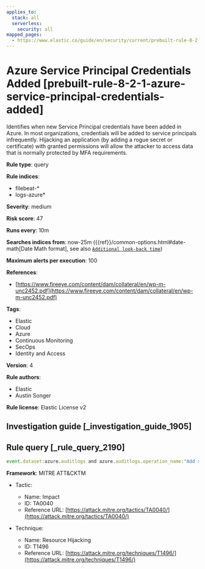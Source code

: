 ```yaml
---
applies_to:
  stack: all
  serverless:
    security: all
mapped_pages:
  - https://www.elastic.co/guide/en/security/current/prebuilt-rule-8-2-1-azure-service-principal-credentials-added.html
---
```


# Azure Service Principal Credentials Added [prebuilt-rule-8-2-1-azure-service-principal-credentials-added]

Identifies when new Service Principal credentials have been added in Azure. In most organizations, credentials will be added to service principals infrequently. Hijacking an application (by adding a rogue secret or certificate) with granted permissions will allow the attacker to access data that is normally protected by MFA requirements.

**Rule type**: query

**Rule indices**:

* filebeat-*
* logs-azure*

**Severity**: medium

**Risk score**: 47

**Runs every**: 10m

**Searches indices from**: now-25m ({{ref}}/common-options.html#date-math[Date Math format], see also [`Additional look-back time`](docs-content://solutions/security/detect-and-alert/create-detection-rule.md#rule-schedule))

**Maximum alerts per execution**: 100

**References**:

* [https://www.fireeye.com/content/dam/collateral/en/wp-m-unc2452.pdf](https://www.fireeye.com/content/dam/collateral/en/wp-m-unc2452.pdf)

**Tags**:

* Elastic
* Cloud
* Azure
* Continuous Monitoring
* SecOps
* Identity and Access

**Version**: 4

**Rule authors**:

* Elastic
* Austin Songer

**Rule license**: Elastic License v2

## Investigation guide [_investigation_guide_1905]



## Rule query [_rule_query_2190]

```js
event.dataset:azure.auditlogs and azure.auditlogs.operation_name:"Add service principal credentials" and event.outcome:(success or Success)
```

**Framework**: MITRE ATT&CKTM

* Tactic:

    * Name: Impact
    * ID: TA0040
    * Reference URL: [https://attack.mitre.org/tactics/TA0040/](https://attack.mitre.org/tactics/TA0040/)

* Technique:

    * Name: Resource Hijacking
    * ID: T1496
    * Reference URL: [https://attack.mitre.org/techniques/T1496/](https://attack.mitre.org/techniques/T1496/)



